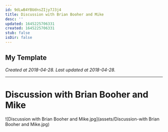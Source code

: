 ```yaml
---
id: 9dLwB4YBUdnsZIjy7J3j4
title: Discussion with Brian Booher and Mike
desc: ''
updated: 1645225706331
created: 1645225706331
stub: false
isDir: false
---
```

My Template
---

_Created at 2018-04-28._
_Last updated at 2018-04-28._




---

# Discussion with Brian Booher and Mike


![Discussion with Brian Booher and Mike.jpg](assets/Discussion-with Brian Booher and Mike.jpg)

